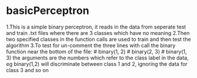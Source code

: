 # basicPerceptron
1.This is a simple binary perceptron, it reads in the data from seperate test and train .txt files where there are 3 classes which have no meaning   2.Then two specified classes in the function calls are used to train and then test the algorithm   3.To test for un-comment the three lines with call the binary function near the bottom of the file: # binary(1, 2) # binary(2, 3) # binary(1, 3) the arguments are the numbers which refer to the class label in the data, eg binary(1,2) will discriminate between class 1 and 2, ignoring the data for class 3 and so on 
